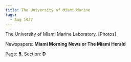 ```yaml
---  
title: The University of Miami Marine  
tags:  
  - Aug 1947  
---  
```

  
The University of Miami Marine Laboratory. [Photos]  
  
Newspapers: **Miami Morning News or The Miami Herald**  
  
Page: **5**, Section: **D** 
